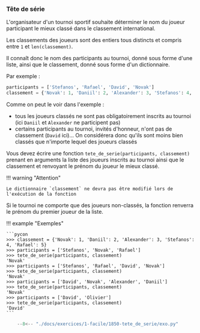 

### Tête de série 


L'organisateur d'un tournoi sportif souhaite déterminer le nom du joueur participant le mieux classé dans le classement international.

Les classements des joueurs sont des entiers tous distincts et compris entre `1` et `len(classement)`.

Il connaît donc le nom des participants au tournoi, donné sous forme d'une liste, ainsi que le classement, donné sous forme d'un dictionnaire.

Par exemple :

```python
participants = ['Stefanos', 'Rafael', 'David', 'Novak']
classement = {'Novak': 1, 'Daniil': 2, 'Alexander': 3, 'Stefanos': 4, 'Rafael': 5}
```

Comme on peut le voir dans l'exemple :

* tous les joueurs classés ne sont pas obligatoirement inscrits au tournoi (ici `Daniil` et `Alexander` ne participent pas)
* certains participants au tournoi, invités d'honneur, n'ont pas de classement (`David` ici)... On considérera donc qu'ils sont moins bien classés que n'importe lequel des joueurs classés

Vous devez écrire une fonction `tete_de_serie(participants, classement)` prenant en arguments la liste des joueurs inscrits au tournoi ainsi que le classement et renvoyant le prénom du joueur le mieux classé.

!!! warning "Attention"

    Le dictionnaire `classement` ne devra pas être modifié lors de l'exécution de la fonction

Si le tournoi ne comporte que des joueurs non-classés, la fonction renverra le prénom du premier joueur de la liste.

!!! example "Exemples"

    ```pycon
    >>> classement = {'Novak': 1, 'Daniil': 2, 'Alexander': 3, 'Stefanos': 4, 'Rafael': 5}
    >>> participants = ['Stefanos', 'Novak', 'Rafael']
    >>> tete_de_serie(participants, classement)
    'Novak'
    >>> participants = ['Stefanos', 'Rafael', 'David', 'Novak']
    >>> tete_de_serie(participants, classement)
    'Novak'
    >>> participants = ['David', 'Novak', 'Alexander', 'Daniil']
    >>> tete_de_serie(participants, classement)
    'Novak'
    >>> participants = ['David', 'Olivier']
    >>> tete_de_serie(participants, classement)
    'David'
    ```


```python
    --8<-- "./docs/exercices/1-facile/1850-tete_de_serie/exo.py"
```

